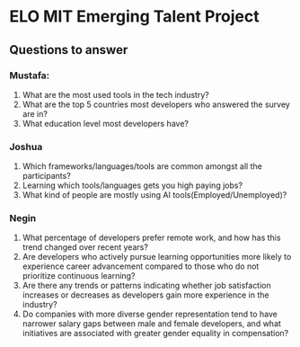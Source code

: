 # ELO MIT Emerging Talent Project
## Questions to answer
### Mustafa:
1. What are the most used tools in the tech industry?
2. What are the top 5 countries most developers who answered the survey are in?
3. What education level most developers have?

### Joshua
1. Which frameworks/languages/tools are common amongst all the participants?
2. Learning which tools/languages gets you high paying jobs?
3. What kind of people are mostly using AI tools(Employed/Unemployed)?

### Negin
1. What percentage of developers prefer remote work, and how has this trend changed over recent years?
2. Are developers who actively pursue learning opportunities more likely to experience career advancement compared to those who do not prioritize continuous learning?
3. Are there any trends or patterns indicating whether job satisfaction increases or decreases as developers gain more experience in the industry?
4. Do companies with more diverse gender representation tend to have narrower salary gaps between male and female developers, and what initiatives are associated with greater gender equality in compensation?
